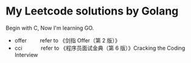 # My Leetcode solutions by Golang
Begin with C, Now I'm learning GO.  
* offer&ensp;&ensp;&ensp;&ensp;&ensp;refer to 《剑指 Offer（第 2 版）》  
* cci&ensp;&ensp;&ensp;&ensp;&ensp;&ensp;&ensp;refer to 《程序员面试金典（第 6 版）》Cracking the Coding Interview  